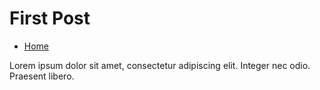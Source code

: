 # First Post

- [Home](../index.md)

Lorem ipsum dolor sit amet, consectetur adipiscing elit. Integer nec odio. Praesent libero.


